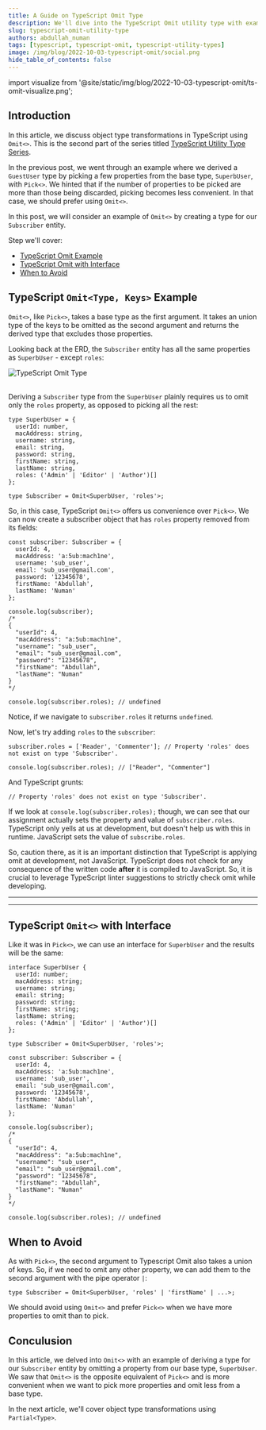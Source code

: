 ```yaml
---
title: A Guide on TypeScript Omit Type
description: We'll dive into the TypeScript Omit utility type with examples
slug: typescript-omit-utility-type
authors: abdullah_numan
tags: [typescript, typescript-omit, typescript-utility-types]
image: /img/blog/2022-10-03-typescript-omit/social.png
hide_table_of_contents: false
---
```



import visualize from '@site/static/img/blog/2022-10-03-typescript-omit/ts-omit-visualize.png';


## Introduction
In this article, we discuss object type transformations in TypeScript using `Omit<>`. This is the second part of the series titled [TypeScript Utility Type Series](https://refine.dev/blog/typescript-pick-utility-type/).

In the previous post, we went through an example where we derived a `GuestUser` type by picking a few properties from the base type, `SuperbUser`, with `Pick<>`. We hinted that if the number of properties to be picked are more than those being discarded, picking becomes less convenient. In that case, we should prefer using `Omit<>`.

In this post, we will consider an example of `Omit<>` by creating a type for our `Subscriber` entity.

Step we'll cover:
- [TypeScript Omit Example](#typescript-omittype-keys-example)
- [TypeScript Omit with Interface](#typescript-omit-with-interface)
- [When to Avoid](#when-to-avoid)

## TypeScript `Omit<Type, Keys>` Example
`Omit<>`, like `Pick<>`, takes a base type as the first argument. It takes an union type of the keys to be omitted as the second argument and returns the derived type that excludes those properties.

Looking back at the ERD, the `Subscriber` entity has all the same properties as `SuperbUser` - except `roles`:

<div class="img-container" align-items="center" >
   <img  src={visualize}  alt="TypeScript Omit Type" />

</div>

<br/>


Deriving a `Subscriber` type from the `SuperbUser` plainly requires us to omit only the `roles` property, as opposed to picking all the rest:

```tsx
type SuperbUser = {
  userId: number,
  macAddress: string,
  username: string,
  email: string,
  password: string,
  firstName: string,
  lastName: string,
  roles: ('Admin' | 'Editor' | 'Author')[]
};

type Subscriber = Omit<SuperbUser, 'roles'>;
```

So, in this case, TypeScript `Omit<>` offers us convenience over `Pick<>`. We can now create a subscriber object that has `roles` property removed from its fields:

```tsx
const subscriber: Subscriber = {
  userId: 4,
  macAddress: 'a:5ub:mach1ne',
  username: 'sub_user',
  email: 'sub_user@gmail.com',
  password: '12345678',
  firstName: 'Abdullah',
  lastName: 'Numan'
};

console.log(subscriber);
/*
{
  "userId": 4,
  "macAddress": "a:5ub:mach1ne",
  "username": "sub_user",
  "email": "sub_user@gmail.com",
  "password": "12345678",
  "firstName": "Abdullah",
  "lastName": "Numan"
}
*/

console.log(subscriber.roles); // undefined
```

Notice, if we navigate to `subscriber.roles` it returns `undefined`.

Now, let's try adding `roles` to the `subscriber`:

```tsx
subscriber.roles = ['Reader', 'Commenter']; // Property 'roles' does not exist on type 'Subscriber'.

console.log(subscriber.roles); // ["Reader", "Commenter"]
```

And TypeScript grunts:

```tsx
// Property 'roles' does not exist on type 'Subscriber'.
```

If we look at `console.log(subscriber.roles);` though, we can see that our assignment actually sets the property and value of `subscriber.roles`. TypeScript only yells at us at development, but doesn't help us with this in runtime. JavaScript sets the value of `subscribe.roles`.

So, caution there, as it is an important distinction that TypeScript is applying omit at development, not JavaScript. TypeScript does not check for any consequence of the written code **after** it is compiled to JavaScript. So, it is crucial to leverage TypeScript linter suggestions to strictly check omit while developing.


---

<PromotionBanner title="Backend devs love this React framework!" image="/img/generic_banner.png" />

---

## TypeScript `Omit<>` with Interface
Like it was in `Pick<>`, we can use an interface for `SuperbUser` and the results will be the same:

```tsx
interface SuperbUser {
  userId: number;
  macAddress: string;
  username: string;
  email: string;
  password: string;
  firstName: string;
  lastName: string;
  roles: ('Admin' | 'Editor' | 'Author')[]
};

type Subscriber = Omit<SuperbUser, 'roles'>;

const subscriber: Subscriber = {
  userId: 4,
  macAddress: 'a:5ub:mach1ne',
  username: 'sub_user',
  email: 'sub_user@gmail.com',
  password: '12345678',
  firstName: 'Abdullah',
  lastName: 'Numan'
};

console.log(subscriber);
/*
{
  "userId": 4,
  "macAddress": "a:5ub:mach1ne",
  "username": "sub_user",
  "email": "sub_user@gmail.com",
  "password": "12345678",
  "firstName": "Abdullah",
  "lastName": "Numan"
}
*/

console.log(subscriber.roles); // undefined
```

## When to Avoid
As with `Pick<>`, the second argument to Typescript Omit also takes a union of keys. So, if we need to omit any other property, we can add them to the second argument with the pipe operator ` | `:

```tsx
type Subscriber = Omit<SuperbUser, 'roles' | 'firstName' | ...>;
```

We should avoid using `Omit<>` and prefer `Pick<>` when we have more properties to omit than to pick.

## Conculusion
In this article, we delved into `Omit<>` with an example of deriving a type for our `Subscriber` entity by omitting a property from our base type, `SuperbUser`. We saw that `Omit<>` is the opposite equivalent of `Pick<>` and is more convenient when we want to pick more properties and omit less from a base type.

In the next article, we'll cover object type transformations using `Partial<Type>`.
